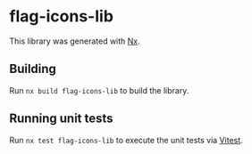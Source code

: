 # flag-icons-lib

This library was generated with [Nx](https://nx.dev).

## Building

Run `nx build flag-icons-lib` to build the library.

## Running unit tests

Run `nx test flag-icons-lib` to execute the unit tests via [Vitest](https://vitest.dev/).
